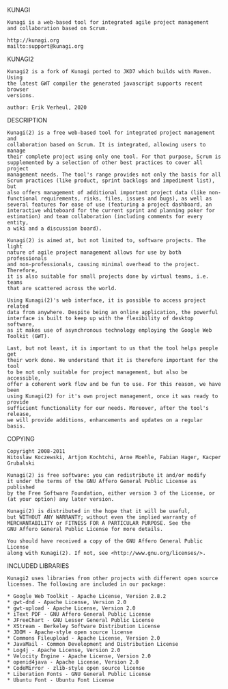 KUNAGI

    Kunagi is a web-based tool for integrated agile project management
    and collaboration based on Scrum.

    http://kunagi.org
    mailto:support@kunagi.org

KUNAGI2

    Kunagi2 is a fork of Kunagi ported to JKD7 which builds with Maven. Using
    the latest GWT compiler the generated javascript supports recent browser 
    versions.

    author: Erik Verheul, 2020
	
DESCRIPTION

    Kunagi(2) is a free web-based tool for integrated project management and
    collaboration based on Scrum. It is integrated, allowing users to manage
    their complete project using only one tool. For that purpose, Scrum is
    supplemented by a selection of other best practices to cover all project
    management needs. The tool's range provides not only the basis for all
    Scrum practices (like product, sprint backlogs and impediment list), but
    also offers management of additional important project data (like non-
    functional requirements, risks, files, issues and bugs), as well as
    several features for ease of use (featuring a project dashboard, an
    interactive whiteboard for the current sprint and planning poker for
    estimation) and team collaboration (including comments for every entity,
    a wiki and a discussion board).

    Kunagi(2) is aimed at, but not limited to, software projects. The light
    nature of agile project management allows for use by both professionals
    and non-professionals, causing minimal overhead to the project. Therefore,
    it is also suitable for small projects done by virtual teams, i.e. teams
    that are scattered across the world.

    Using Kunagi(2)'s web interface, it is possible to access project related
    data from anywhere. Despite being an online application, the powerful
    interface is built to keep up with the flexibility of desktop software,
    as it makes use of asynchronous technology employing the Google Web
    Toolkit (GWT).

    Last, but not least, it is important to us that the tool helps people get
    their work done. We understand that it is therefore important for the tool
    to be not only suitable for project management, but also be accessible,
    offer a coherent work flow and be fun to use. For this reason, we have been
    using Kunagi(2) for it's own project management, once it was ready to provide
    sufficient functionality for our needs. Moreover, after the tool's release,
    we will provide additions, enhancements and updates on a regular basis.


COPYING

    Copyright 2008-2011
    Witoslaw Koczewski, Artjom Kochtchi, Arne Moehle, Fabian Hager, Kacper Grubalski

    Kunagi(2) is free software: you can redistribute it and/or modify
    it under the terms of the GNU Affero General Public License as published
    by the Free Software Foundation, either version 3 of the License, or
    (at your option) any later version.

    Kunagi(2) is distributed in the hope that it will be useful,
    but WITHOUT ANY WARRANTY; without even the implied warranty of
    MERCHANTABILITY or FITNESS FOR A PARTICULAR PURPOSE. See the
    GNU Affero General Public License for more details.

    You should have received a copy of the GNU Affero General Public License
    along with Kunagi(2). If not, see <http://www.gnu.org/licenses/>.

    
INCLUDED LIBRARIES

    Kunagi2 uses libraries from other projects with different open source
    licenses. The following are included in our package:

    * Google Web Toolkit - Apache License, Version 2.8.2
    * gwt-dnd - Apache License, Version 2.0
    * gwt-upload - Apache License, Version 2.0
    * iText PDF - GNU Affero General Public License
    * JFreeChart - GNU Lesser General Public License
    * XStream - Berkeley Software Distribution License
    * JDOM - Apache-style open source license
    * Commons Fileupload - Apache License, Version 2.0
    * JavaMail - Common Development and Distribution License
    * Log4j - Apache License, Version 2.0
    * Velocity Engine - Apache License, Version 2.0
    * openid4java - Apache License, Version 2.0
    * CodeMirror - zlib-style open source license
    * Liberation Fonts - GNU General Public License
    * Ubuntu Font - Ubuntu Font License

    